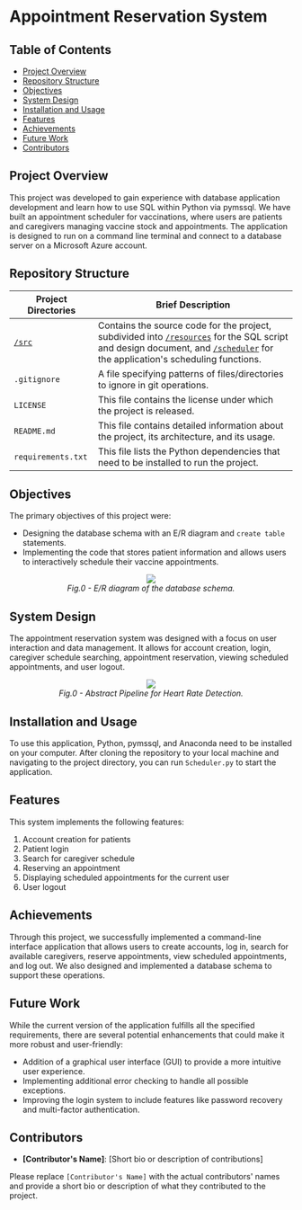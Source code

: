 # Appointment Reservation System

## Table of Contents
- [Project Overview](#project-overview)
- [Repository Structure](#repository-structure)
- [Objectives](#objectives)
- [System Design](#system-design)
- [Installation and Usage](#installation-and-usage)
- [Features](#features)
- [Achievements](#achievements)
- [Future Work](#future-work)
- [Contributors](#contributors)

## Project Overview
This project was developed to gain experience with database application development and learn how to use SQL within Python via pymssql. We have built an appointment scheduler for vaccinations, where users are patients and caregivers managing vaccine stock and appointments. The application is designed to run on a command line terminal and connect to a database server on a Microsoft Azure account.

## Repository Structure

| Project Directories | Brief Description |
|---|---|
| [`/src`](./src) | Contains the source code for the project, subdivided into [`/resources`](./src/resources) for the SQL script and design document, and [`/scheduler`](./src/scheduler) for the application's scheduling functions. |
| `.gitignore` | A file specifying patterns of files/directories to ignore in git operations. |
| `LICENSE` | This file contains the license under which the project is released. |
| `README.md` | This file contains detailed information about the project, its architecture, and its usage. |
| `requirements.txt` | This file lists the Python dependencies that need to be installed to run the project. |

## Objectives
The primary objectives of this project were:
- Designing the database schema with an E/R diagram and `create table` statements.
- Implementing the code that stores patient information and allows users to interactively schedule their vaccine appointments.

<p align="center">
  <img src="src//resources//ER_design.png"><br>
  <em>Fig.0 - E/R diagram of the database schema.</em>
</p>

## System Design
The appointment reservation system was designed with a focus on user interaction and data management. It allows for account creation, login, caregiver schedule searching, appointment reservation, viewing scheduled appointments, and user logout.

<p align="center">
  <img src="images//pipeline.png"><br>
  <em>Fig.0 - Abstract Pipeline for Heart Rate Detection.</em>
</p>


## Installation and Usage
To use this application, Python, pymssql, and Anaconda need to be installed on your computer. After cloning the repository to your local machine and navigating to the project directory, you can run `Scheduler.py` to start the application.

## Features
This system implements the following features:
1. Account creation for patients
2. Patient login
3. Search for caregiver schedule
4. Reserving an appointment
5. Displaying scheduled appointments for the current user
6. User logout

## Achievements
Through this project, we successfully implemented a command-line interface application that allows users to create accounts, log in, search for available caregivers, reserve appointments, view scheduled appointments, and log out. We also designed and implemented a database schema to support these operations.

## Future Work
While the current version of the application fulfills all the specified requirements, there are several potential enhancements that could make it more robust and user-friendly:
- Addition of a graphical user interface (GUI) to provide a more intuitive user experience.
- Implementing additional error checking to handle all possible exceptions.
- Improving the login system to include features like password recovery and multi-factor authentication.


## Contributors
- **[Contributor's Name]**: [Short bio or description of contributions]

Please replace `[Contributor's Name]` with the actual contributors' names and provide a short bio or description of what they contributed to the project.
